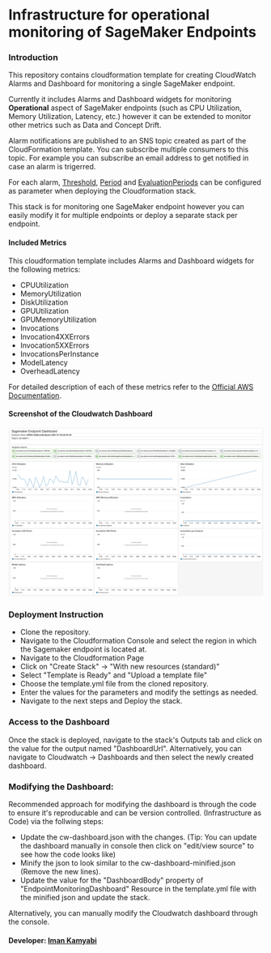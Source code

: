 # Infrastructure for operational monitoring of SageMaker Endpoints

### Introduction

This repository contains cloudformation template for creating CloudWatch Alarms and Dashboard for monitoring a single SageMaker endpoint.

Currently it includes Alarms and Dashboard widgets for monitoring **Operational** aspect of SageMaker endpoints (such as CPU Utilization, Memory Utilization, Latency, etc.) however it can be extended to monitor other metrics such as Data and Concept Drift.

Alarm notifications are published to an SNS topic created as part of the CloudFormation template. You can subscribe multiple consumers to this topic. For example you can subscribe an email address to get notified in case an alarm is trigerred.

For each alarm, [Threshold](https://docs.aws.amazon.com/AWSCloudFormation/latest/UserGuide/aws-properties-cw-alarm.html#cfn-cloudwatch-alarms-threshold), [Period](https://docs.aws.amazon.com/AWSCloudFormation/latest/UserGuide/aws-properties-cw-alarm.html#cfn-cloudwatch-alarms-period) and [EvaluationPeriods](https://docs.aws.amazon.com/AWSCloudFormation/latest/UserGuide/aws-properties-cw-alarm.html#cfn-cloudwatch-alarms-evaluationperiods) can be configured as parameter when deploying the Cloudformation stack.

This stack is for monitoring one SageMaker endpoint however you can easily modify it for multiple endpoints or deploy a separate stack per endpoint.

#### Included Metrics

This cloudformation template includes Alarms and Dashboard widgets for the following metrics:

- CPUUtilization
- MemoryUtilization
- DiskUtilization
- GPUUtilization
- GPUMemoryUtilization
- Invocations
- Invocation4XXErrors
- Invocation5XXErrors
- InvocationsPerInstance
- ModelLatency
- OverheadLatency

For detailed description of each of these metrics refer to the [Official AWS Documentation](https://docs.aws.amazon.com/sagemaker/latest/dg/monitoring-cloudwatch.html).

#### Screenshot of the Cloudwatch Dashboard

![Cloudwatch Dashboard Screenshot](dashboard-screenshot.png)

### Deployment Instruction

- Clone the repository.
- Navigate to the Cloudformation Console and select the region in which the Sagemaker endpoint is located at.
- Navigate to the Cloudformation Page
- Click on "Create Stack" -> "With new resources (standard)"
- Select "Template is Ready" and "Upload a template file"
- Choose the template.yml file from the cloned repository.
- Enter the values for the parameters and modify the settings as needed.
- Navigate to the next steps and Deploy the stack.

### Access to the Dashboard

Once the stack is deployed, navigate to the stack's Outputs tab and click on the value for the output named "DashboardUrl".
Alternatively, you can navigate to Cloudwatch -> Dashboards and then select the newly created dashboard.

### Modifying the Dashboard:

Recommended approach for modifying the dashboard is through the code to ensure it's reproducable and can be version controlled. (Infrastructure as Code) via the follwing steps:

- Update the cw-dashboard.json with the changes. (Tip: You can update the dashboard manually in console then click on "edit/view source" to see how the code looks like)
- Minify the json to look similar to the cw-dashboard-minified.json (Remove the new lines).
- Update the value for the "DashboardBody" property of "EndpointMonitoringDashboard" Resource in the template.yml file with the minified json and update the stack.

Alternatively, you can manually modify the Cloudwatch dashboard through the console.

#### Developer: [Iman Kamyabi](https://www.linkedin.com/in/imankamyabi/)
